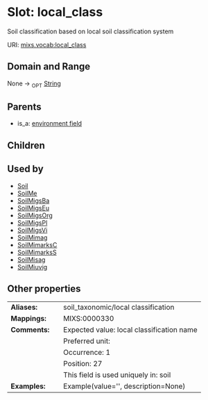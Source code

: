 
# Slot: local_class


Soil classification based on local soil classification system

URI: [mixs.vocab:local_class](https://w3id.org/mixs/vocab/local_class)


## Domain and Range

None ->  <sub>OPT</sub> [String](types/String.md)

## Parents

 *  is_a: [environment field](environment_field.md)

## Children


## Used by

 * [Soil](Soil.md)
 * [SoilMe](SoilMe.md)
 * [SoilMigsBa](SoilMigsBa.md)
 * [SoilMigsEu](SoilMigsEu.md)
 * [SoilMigsOrg](SoilMigsOrg.md)
 * [SoilMigsPl](SoilMigsPl.md)
 * [SoilMigsVi](SoilMigsVi.md)
 * [SoilMimag](SoilMimag.md)
 * [SoilMimarksC](SoilMimarksC.md)
 * [SoilMimarksS](SoilMimarksS.md)
 * [SoilMisag](SoilMisag.md)
 * [SoilMiuvig](SoilMiuvig.md)

## Other properties

|  |  |  |
| --- | --- | --- |
| **Aliases:** | | soil_taxonomic/local classification |
| **Mappings:** | | MIXS:0000330 |
| **Comments:** | | Expected value: local classification name |
|  | | Preferred unit:  |
|  | | Occurrence: 1 |
|  | | Position: 27 |
|  | | This field is used uniquely in: soil |
| **Examples:** | | Example(value='', description=None) |

